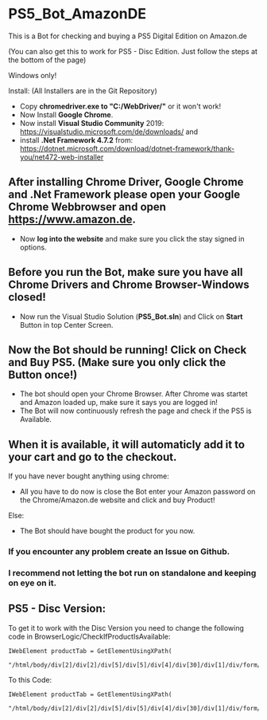 # PS5_Bot_AmazonDE
This is a Bot for checking and buying a PS5 Digital Edition on Amazon.de

(You can also get this to work for PS5 - Disc Edition. Just follow the steps at the bottom of the page)

Windows only!

Install: (All Installers are in the Git Repository)
* Copy **__chromedriver.exe__ to __"C:/WebDriver/"__** or it won't work!
* Now Install **Google Chrome**.
* Now install **Visual Studio Community** 2019: https://visualstudio.microsoft.com/de/downloads/ and
* install **.Net Framework 4.7.2** from: https://dotnet.microsoft.com/download/dotnet-framework/thank-you/net472-web-installer 

## After installing Chrome Driver, Google Chrome and .Net Framework please open your Google Chrome Webbrowser and open https://www.amazon.de. 
* Now **log into the website** and make sure you click the stay signed in options.

## Before you run the Bot, make sure you have all Chrome Drivers and Chrome Browser-Windows closed!
* Now run the Visual Studio Solution (**__PS5_Bot.sln__**) and Click on **Start** Button in top Center Screen.

## Now the Bot should be running! Click on Check and Buy PS5. (Make sure you only click the Button once!)
* The bot should open your Chrome Browser. After Chrome was startet and Amazon loaded up, make sure it says you are logged in!
* The Bot will now continuously refresh the page and check if the PS5 is Available.

## When it is available, it will automaticly add it to your cart and go to the checkout. 

If you have never bought anything using chrome:
* All you have to do now is close the Bot enter your Amazon password on the Chrome/Amazon.de website and click and buy Product!

Else:
* The Bot should have bought the product for you now.

### If you encounter any problem create an Issue on Github.

### I recommend not letting the bot run on standalone and keeping on eye on it.


## PS5 - Disc Version:
To get it to work with the Disc Version you need to change the following code in BrowserLogic/CheckIfProductIsAvailable:
```
IWebElement productTab = GetElementUsingXPath(
                "/html/body/div[2]/div[2]/div[5]/div[5]/div[4]/div[30]/div[1]/div/form/div/ul/li[7]");
```
To this Code:
```
IWebElement productTab = GetElementUsingXPath(
                "/html/body/div[2]/div[2]/div[5]/div[5]/div[4]/div[30]/div[1]/div/form/div/ul/li[6]");
```
